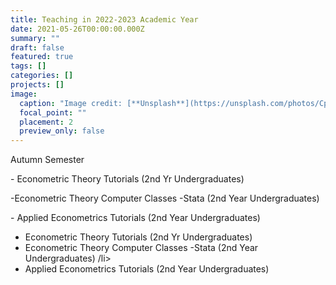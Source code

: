 ```yaml
---
title: Teaching in 2022-2023 Academic Year
date: 2021-05-26T00:00:00.000Z
summary: ""
draft: false
featured: true
tags: []
categories: []
projects: []
image:
  caption: "Image credit: [**Unsplash**](https://unsplash.com/photos/CpkOjOcXdUY)"
  focal_point: ""
  placement: 2
  preview_only: false
---
```

<!--StartFragment-->

Autumn Semester 

\- Econometric Theory Tutorials (2nd Yr Undergraduates)

\-Econometric Theory Computer Classes -Stata (2nd Year Undergraduates) 

\- Applied Econometrics Tutorials (2nd Year Undergraduates)  

<ul>   <li>Econometric Theory Tutorials (2nd Yr Undergraduates)</li>   <li>Econometric Theory Computer Classes -Stata (2nd Year Undergraduates) /li>   <li>Applied Econometrics Tutorials (2nd Year Undergraduates) </li> </ul>

<!--EndFragment-->
